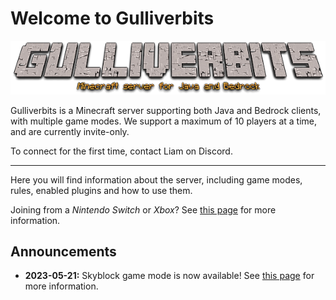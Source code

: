 # Welcome to Gulliverbits

<p style="text-align: center;">
    <img src="gbits.png" alt="Gulliverbits logo" />
</p>

Gulliverbits is a Minecraft server supporting both Java and Bedrock clients, with multiple game modes. We support a maximum of 10 players at a time, and are currently invite-only.

To connect for the first time, contact Liam on Discord.

----

Here you will find information about the server, including game modes, rules, enabled plugins and how to use them.

Joining from a _Nintendo Switch_ or _Xbox_? See [this page](bedrock.md) for more information.

## Announcements

- **2023-05-21:** Skyblock game mode is now available! See [this page](skyblock.md) for more information.